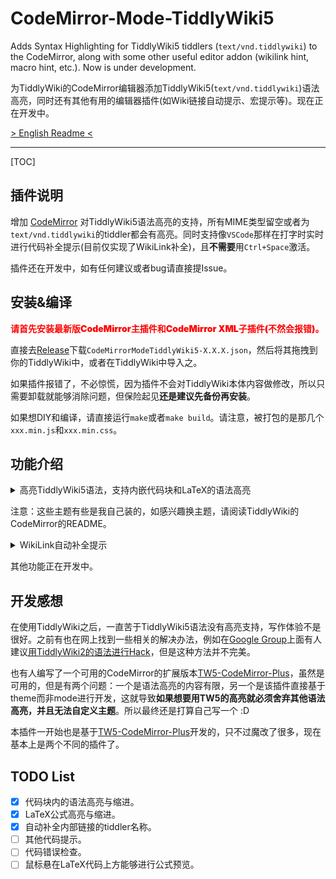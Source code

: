 # CodeMirror-Mode-TiddlyWiki5

Adds Syntax Highlighting for TiddlyWiki5 tiddlers (`text/vnd.tiddlywiki`) to the CodeMirror, along with some other useful editor addon (wikilink hint, macro hint, etc.). Now is under development.

为TiddlyWiki的CodeMirror编辑器添加TiddlyWiki5(`text/vnd.tiddlywiki`)语法高亮，同时还有其他有用的编辑器插件(如Wiki链接自动提示、宏提示等)。现在正在开发中。

[> English Readme <](https://github.com/Gk0Wk/CodeMirror-Mode-TiddlyWiki5/blob/main/README_en.md)

---

[TOC]

## 插件说明

增加 [CodeMirror](http://codemirror.net) 对TiddlyWiki5语法高亮的支持，所有MIME类型留空或者为`text/vnd.tiddlywiki`的tiddler都会有高亮。同时支持像`VSCode`那样在打字时实时进行代码补全提示(目前仅实现了WikiLink补全)，且**不需要**用`Ctrl+Space`激活。

插件还在开发中，如有任何建议或者bug请直接提Issue。

## 安装&编译

<span style="color: red; font-weight: 900;">请首先安装最新版CodeMirror主插件和CodeMirror XML子插件(不然会报错)。</span>

直接去[Release](https://github.com/Gk0Wk/CodeMirror-Mode-TiddlyWiki5/releases)下载`CodeMirrorModeTiddlyWiki5-X.X.X.json`，然后将其拖拽到你的TiddlyWiki中，或者在TiddlyWiki中导入之。

如果插件报错了，不必惊慌，因为插件不会对TiddlyWiki本体内容做修改，所以只需要卸载就能够消除问题，但保险起见**还是建议先备份再安装**。

如果想DIY和编译，请直接运行`make`或者`make build`。请注意，被打包的是那几个`xxx.min.js`和`xxx.min.css`。

## 功能介绍

<details>
<summary>高亮TiddlyWiki5语法，支持内嵌代码块和LaTeX的语法高亮</summary>

Default:
![default](media/mode-default.jpg)

Ayu-Dark:
![ayu-dark](media/mode-ayu-dark.jpg)

TiddlyWiki:
![tiddlywiki](media/mode-tiddlywiki.jpg)

</details>

注意：这些主题有些是我自己装的，如感兴趣换主题，请阅读TiddlyWiki的CodeMirror的README。

<details>
<summary>WikiLink自动补全提示</summary>

![wikilink-hint](media/wikilink-hint.gif)

</details>

其他功能正在开发中。

## 开发感想

在使用TiddlyWiki之后，一直苦于TiddlyWiki5语法没有高亮支持，写作体验不是很好。之前有也在网上找到一些相关的解决办法，例如在[Google Group](https://groups.google.com/g/tiddlywiki/c/c3y-PycRP4M)上面有人建议[用TiddlyWiki2的语法进行Hack](https://www.gitmemory.com/issue/Jermolene/TiddlyWiki5/3685/770313436)，但是这种方法并不完美。

也有人编写了一个可用的CodeMirror的扩展版本[TW5-CodeMirror-Plus](https://github.com/adithya-badidey/TW5-codemirror-plus)，虽然是可用的，但是有两个问题：一个是语法高亮的内容有限，另一个是该插件直接基于theme而非mode进行开发，这就导致**如果想要用TW5的高亮就必须舍弃其他语法高亮，并且无法自定义主题**。所以最终还是打算自己写一个 :D

本插件一开始也是基于[TW5-CodeMirror-Plus](https://github.com/adithya-badidey/TW5-codemirror-plus)开发的，只不过魔改了很多，现在基本上是两个不同的插件了。

## TODO List

- [x] 代码块内的语法高亮与缩进。
- [x] LaTeX公式高亮与缩进。
- [x] 自动补全内部链接的tiddler名称。
- [ ] 其他代码提示。
- [ ] 代码错误检查。
- [ ] 鼠标悬在LaTeX代码上方能够进行公式预览。
